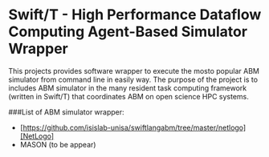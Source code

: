 # Swift/T - High Performance Dataflow Computing Agent-Based Simulator Wrapper

This projects provides software wrapper to execute the mosto popular ABM simulator from command line in easily way. The purpose of the project is to includes ABM simulator in the many resident task computing framework (written in Swift/T) that coordinates ABM on open science HPC systems.

###List of ABM simulator wrapper:

  - [https://github.com/isislab-unisa/swiftlangabm/tree/master/netlogo][NetLogo] 
  - MASON (to be appear)
